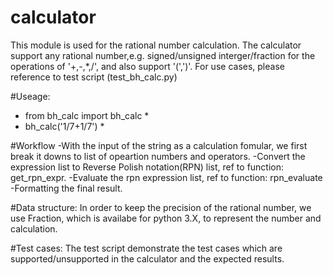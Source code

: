 # calculator

 This module is used for the rational number calculation. The calculator support any rational number,e.g. signed/unsigned interger/fraction for the operations of '+,-,*,/', and also support '(',')'. For use cases, please reference to test script (test_bh_calc.py) 

#Useage: 
 * from bh_calc import bh_calc  *
 * bh_calc('1/7+1/7')           *
 
#Workflow
-With the input of the string as a calculation fomular, we first break it downs to list of opeartion numbers and operators.
-Convert the expression list to Reverse Polish notation(RPN) list, ref to function: get_rpn_expr.
-Evaluate the rpn expression list, ref to function: rpn_evaluate
-Formatting the final result.


#Data structure:
In order to keep the precision of the rational number, we use Fraction, which is availabe for python 3.X, to represent the number and calculation.

#Test cases:
The test script demonstrate the test cases which are supported/unsupported in the calculator and the expected results. 
